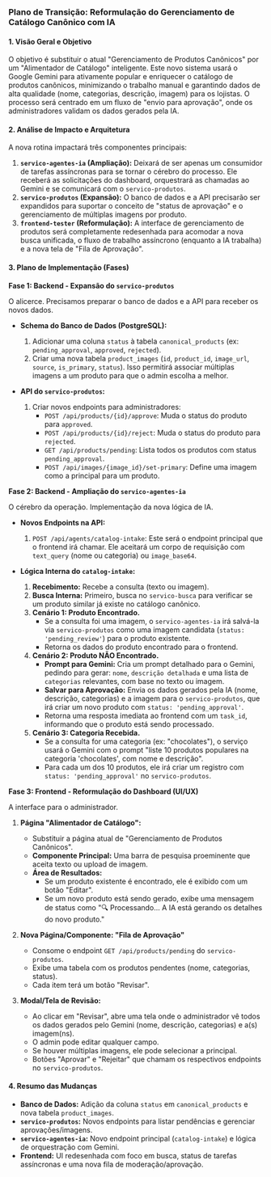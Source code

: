 ### **Plano de Transição: Reformulação do Gerenciamento de Catálogo Canônico com IA**

#### 1. Visão Geral e Objetivo

O objetivo é substituir o atual "Gerenciamento de Produtos Canônicos" por um "Alimentador de Catálogo" inteligente. Este novo sistema usará o Google Gemini para ativamente popular e enriquecer o catálogo de produtos canônicos, minimizando o trabalho manual e garantindo dados de alta qualidade (nome, categorias, descrição, imagem) para os lojistas. O processo será centrado em um fluxo de "envio para aprovação", onde os administradores validam os dados gerados pela IA.

#### 2. Análise de Impacto e Arquitetura

A nova rotina impactará três componentes principais:

1.  **`servico-agentes-ia` (Ampliação):** Deixará de ser apenas um consumidor de tarefas assíncronas para se tornar o cérebro do processo. Ele receberá as solicitações do dashboard, orquestrará as chamadas ao Gemini e se comunicará com o `servico-produtos`.
2.  **`servico-produtos` (Expansão):** O banco de dados e a API precisarão ser expandidos para suportar o conceito de "status de aprovação" e o gerenciamento de múltiplas imagens por produto.
3.  **`frontend-tester` (Reformulação):** A interface de gerenciamento de produtos será completamente redesenhada para acomodar a nova busca unificada, o fluxo de trabalho assíncrono (enquanto a IA trabalha) e a nova tela de "Fila de Aprovação".

#### 3. Plano de Implementação (Fases)

**Fase 1: Backend - Expansão do `servico-produtos`**

O alicerce. Precisamos preparar o banco de dados e a API para receber os novos dados.

*   **Schema do Banco de Dados (PostgreSQL):**
    1.  Adicionar uma coluna `status` à tabela `canonical_products` (ex: `pending_approval`, `approved`, `rejected`).
    2.  Criar uma nova tabela `product_images` (`id`, `product_id`, `image_url`, `source`, `is_primary`, `status`). Isso permitirá associar múltiplas imagens a um produto para que o admin escolha a melhor.

*   **API do `servico-produtos`:**
    1.  Criar novos endpoints para administradores:
        *   `POST /api/products/{id}/approve`: Muda o status do produto para `approved`.
        *   `POST /api/products/{id}/reject`: Muda o status do produto para `rejected`.
        *   `GET /api/products/pending`: Lista todos os produtos com status `pending_approval`.
        *   `POST /api/images/{image_id}/set-primary`: Define uma imagem como a principal para um produto.

**Fase 2: Backend - Ampliação do `servico-agentes-ia`**

O cérebro da operação. Implementação da nova lógica de IA.

*   **Novos Endpoints na API:**
    1.  `POST /api/agents/catalog-intake`: Este será o endpoint principal que o frontend irá chamar. Ele aceitará um corpo de requisição com `text_query` (nome ou categoria) ou `image_base64`.

*   **Lógica Interna do `catalog-intake`:**
    1.  **Recebimento:** Recebe a consulta (texto ou imagem).
    2.  **Busca Interna:** Primeiro, busca no `servico-busca` para verificar se um produto similar já existe no catálogo canônico.
    3.  **Cenário 1: Produto Encontrado.**
        *   Se a consulta foi uma imagem, o `servico-agentes-ia` irá salvá-la via `servico-produtos` como uma imagem candidata (`status: 'pending_review'`) para o produto existente.
        *   Retorna os dados do produto encontrado para o frontend.
    4.  **Cenário 2: Produto NÃO Encontrado.**
        *   **Prompt para Gemini:** Cria um prompt detalhado para o Gemini, pedindo para gerar: `nome`, `descrição detalhada` e uma lista de `categorias` relevantes, com base no texto ou imagem.
        *   **Salvar para Aprovação:** Envia os dados gerados pela IA (nome, descrição, categorias) e a imagem para o `servico-produtos`, que irá criar um novo produto com `status: 'pending_approval'`.
        *   Retorna uma resposta imediata ao frontend com um `task_id`, informando que o produto está sendo processado.
    5.  **Cenário 3: Categoria Recebida.**
        *   Se a consulta for uma categoria (ex: "chocolates"), o serviço usará o Gemini com o prompt "liste 10 produtos populares na categoria 'chocolates', com nome e descrição".
        *   Para cada um dos 10 produtos, ele irá criar um registro com `status: 'pending_approval'` no `servico-produtos`.

**Fase 3: Frontend - Reformulação do Dashboard (UI/UX)**

A interface para o administrador.

1.  **Página "Alimentador de Catálogo":**
    *   Substituir a página atual de "Gerenciamento de Produtos Canônicos".
    *   **Componente Principal:** Uma barra de pesquisa proeminente que aceita texto ou upload de imagem.
    *   **Área de Resultados:**
        *   Se um produto existente é encontrado, ele é exibido com um botão "Editar".
        *   Se um novo produto está sendo gerado, exibe uma mensagem de status como "🔍 Processando... A IA está gerando os detalhes do novo produto."

2.  **Nova Página/Componente: "Fila de Aprovação"**
    *   Consome o endpoint `GET /api/products/pending` do `servico-produtos`.
    *   Exibe uma tabela com os produtos pendentes (nome, categorias, status).
    *   Cada item terá um botão "Revisar".

3.  **Modal/Tela de Revisão:**
    *   Ao clicar em "Revisar", abre uma tela onde o administrador vê todos os dados gerados pelo Gemini (nome, descrição, categorias) e a(s) imagem(ns).
    *   O admin pode editar qualquer campo.
    *   Se houver múltiplas imagens, ele pode selecionar a principal.
    *   Botões "Aprovar" e "Rejeitar" que chamam os respectivos endpoints no `servico-produtos`.

#### 4. Resumo das Mudanças

*   **Banco de Dados:** Adição da coluna `status` em `canonical_products` e nova tabela `product_images`.
*   **`servico-produtos`:** Novos endpoints para listar pendências e gerenciar aprovações/imagens.
*   **`servico-agentes-ia`:** Novo endpoint principal (`catalog-intake`) e lógica de orquestração com Gemini.
*   **Frontend:** UI redesenhada com foco em busca, status de tarefas assíncronas e uma nova fila de moderação/aprovação.
